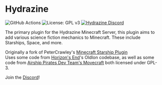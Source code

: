 # Hydrazine
![GitHub Actions](https://github.com/HydrazineMC/Hydrazine/actions/workflows/gradle.yml/badge.svg)
![License: GPL v3](https://img.shields.io/badge/License-GPLv3-blue.svg)
[![Hydrazine Discord](https://badgen.net/discord/members/jYqX9s9FCj)](https://discord.gg/jYqX9s9FCj)

The primary plugin for the Hydrazine Minecraft Server, this plugin aims to add various science fiction mechanics to Minecraft. These include Starships, Space, and more.

Originally a fork of PeterCrawley's [Minecraft Starship Plugin](https://github.com/peter-crawley/minecraft-starship-plugin)  
Uses some code from [Horizon's End](https://github.com/horizonsendmc/)'s OldIon codebase, as well as some code from [Airship Pirates Dev Team's Movecraft](https://github.com/APDevTeam/Movecraft/) both licensed under GPL-3.  
  
Join the [Discord](https://discord.gg/jYqX9s9FCj)!
